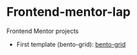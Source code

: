 # Frontend-mentor-lap
Frontend Mentor projects 

- First template (bento-grid): [bento-grid](./bento-grid-main/index.html)
